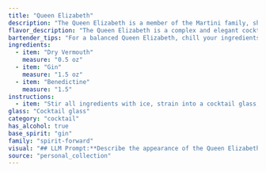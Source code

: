 ```yaml
---
title: "Queen Elizabeth"
description: "The Queen Elizabeth is a member of the Martini family, showcasing the classic dry vermouth and gin base with a touch of sweetness from Benedictine. While its exact origin is unclear, it likely emerged in the early 20th century, paying homage to the reigning Queen Elizabeth at the time. "
flavor_description: "The Queen Elizabeth is a complex and elegant cocktail. The dry vermouth provides a crisp, herbal backbone, while the gin offers a refreshing juniper bite. Benedictine adds a touch of sweetness and a hint of orange and spice. The result is a sophisticated, well-balanced drink that is both refreshing and intriguing. "
bartender_tips: "For a balanced Queen Elizabeth, chill your ingredients thoroughly. Use a quality dry vermouth and a good London Dry gin. Benedictine adds a unique herbal sweetness, so use a light hand to avoid overpowering the gin. Stir with ice until well-chilled, strain into a chilled coupe glass, and garnish with a lemon twist for a touch of citrus. "
ingredients:
  - item: "Dry Vermouth"
    measure: "0.5 oz"
  - item: "Gin"
    measure: "1.5 oz"
  - item: "Benedictine"
    measure: "1.5"
instructions:
  - item: "Stir all ingredients with ice, strain into a cocktail glass, and serve."
glass: "Cocktail glass"
category: "cocktail"
has_alcohol: true
base_spirit: "gin"
family: "spirit-forward"
visual: "## LLM Prompt:**Describe the appearance of the Queen Elizabeth cocktail, considering the following ingredients: Dry Vermouth, Gin, Benedictine.****Focus on the following aspects:*** **Color:** Is it clear, pale yellow, golden, amber? What kind of hue does it have?* **Clarity:** Is it completely transparent or slightly cloudy? Are there any visible particles?* **Texture:** Is it smooth, oily, or slightly viscous? * **Garnish:** What kind of garnish would complement the flavors and visually appeal? (Consider classic garnishes or something unique) * **Overall Impression:** What is the overall visual appeal of the cocktail? Is it elegant, sophisticated, classic, or modern?**Remember:** * Use descriptive language that evokes imagery.* Consider the specific flavors of the ingredients and how they might translate visually.* Be creative and imaginative in your description. "
source: "personal_collection"
---
```


